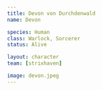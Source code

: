 ```yaml
---
title: Devon von Durchdenwald
name: Devon

species: Human
class: Warlock, Sorcerer
status: Alive

layout: character
team: [strixhaven]

image: devon.jpeg
---
```


